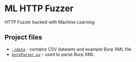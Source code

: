 # ML HTTP Fuzzer
HTTP Fuzzer backed with Machine Learning

## Project files
* [`./data`](../data) - contains CSV datasets and example Burp XML file
* [`burpParser.py`](../burpParser.py) - used to parse Burp XML